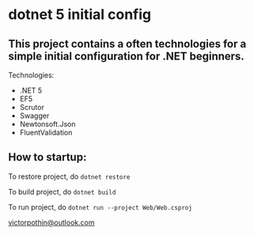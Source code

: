 # dotnet 5 initial config

## This project contains a often technologies for a simple initial configuration for .NET beginners.

Technologies:
- .NET 5
- EF5
- Scrutor
- Swagger
- Newtonsoft.Json
- FluentValidation

## How to startup:


To restore project, do `dotnet restore`

To build project, do `dotnet build`

To run project, do `dotnet run --project Web/Web.csproj`



victorpothin@outlook.com
